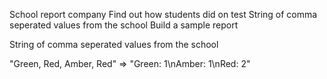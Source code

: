 School report company
Find out how students did on test
String of comma seperated values from the school
Build a sample report

String of comma seperated values from the school

"Green, Red, Amber, Red" => "Green: 1\nAmber: 1\nRed: 2"